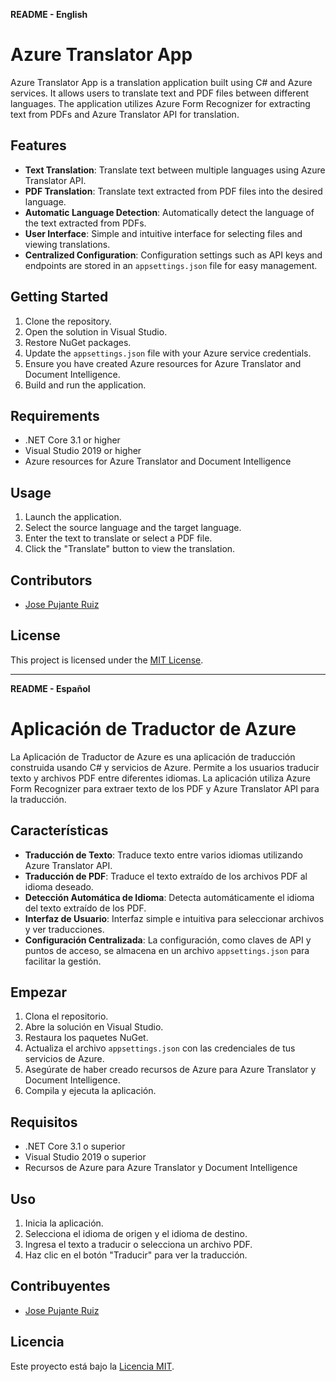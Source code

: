 **README - English**

# Azure Translator App

Azure Translator App is a translation application built using C# and Azure services. It allows users to translate text and PDF files between different languages. The application utilizes Azure Form Recognizer for extracting text from PDFs and Azure Translator API for translation.

## Features

- **Text Translation**: Translate text between multiple languages using Azure Translator API.
- **PDF Translation**: Translate text extracted from PDF files into the desired language.
- **Automatic Language Detection**: Automatically detect the language of the text extracted from PDFs.
- **User Interface**: Simple and intuitive interface for selecting files and viewing translations.
- **Centralized Configuration**: Configuration settings such as API keys and endpoints are stored in an `appsettings.json` file for easy management.

## Getting Started

1. Clone the repository.
2. Open the solution in Visual Studio.
3. Restore NuGet packages.
4. Update the `appsettings.json` file with your Azure service credentials.
5. Ensure you have created Azure resources for Azure Translator and Document Intelligence.
6. Build and run the application.

## Requirements

- .NET Core 3.1 or higher
- Visual Studio 2019 or higher
- Azure resources for Azure Translator and Document Intelligence

## Usage

1. Launch the application.
2. Select the source language and the target language.
3. Enter the text to translate or select a PDF file.
4. Click the "Translate" button to view the translation.

## Contributors

- [Jose Pujante Ruiz](https://github.com/JosePujanteDev)

## License

This project is licensed under the [MIT License](LICENSE).

---

**README - Español**

# Aplicación de Traductor de Azure

La Aplicación de Traductor de Azure es una aplicación de traducción construida usando C# y servicios de Azure. Permite a los usuarios traducir texto y archivos PDF entre diferentes idiomas. La aplicación utiliza Azure Form Recognizer para extraer texto de los PDF y Azure Translator API para la traducción.

## Características

- **Traducción de Texto**: Traduce texto entre varios idiomas utilizando Azure Translator API.
- **Traducción de PDF**: Traduce el texto extraído de los archivos PDF al idioma deseado.
- **Detección Automática de Idioma**: Detecta automáticamente el idioma del texto extraído de los PDF.
- **Interfaz de Usuario**: Interfaz simple e intuitiva para seleccionar archivos y ver traducciones.
- **Configuración Centralizada**: La configuración, como claves de API y puntos de acceso, se almacena en un archivo `appsettings.json` para facilitar la gestión.

## Empezar

1. Clona el repositorio.
2. Abre la solución en Visual Studio.
3. Restaura los paquetes NuGet.
4. Actualiza el archivo `appsettings.json` con las credenciales de tus servicios de Azure.
5. Asegúrate de haber creado recursos de Azure para Azure Translator y Document Intelligence.
6. Compila y ejecuta la aplicación.

## Requisitos

- .NET Core 3.1 o superior
- Visual Studio 2019 o superior
- Recursos de Azure para Azure Translator y Document Intelligence

## Uso

1. Inicia la aplicación.
2. Selecciona el idioma de origen y el idioma de destino.
3. Ingresa el texto a traducir o selecciona un archivo PDF.
4. Haz clic en el botón "Traducir" para ver la traducción.

## Contribuyentes

- [Jose Pujante Ruiz](https://github.com/JosePujanteDev)

## Licencia

Este proyecto está bajo la [Licencia MIT](LICENSE).
